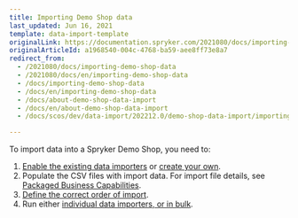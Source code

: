 ```yaml
---
title: Importing Demo Shop data
last_updated: Jun 16, 2021
template: data-import-template
originalLink: https://documentation.spryker.com/2021080/docs/importing-demo-shop-data
originalArticleId: a1968540-004c-4768-ba59-aee8ff73e8a7
redirect_from:
  - /2021080/docs/importing-demo-shop-data
  - /2021080/docs/en/importing-demo-shop-data
  - /docs/importing-demo-shop-data
  - /docs/en/importing-demo-shop-data
  - /docs/about-demo-shop-data-import
  - /docs/en/about-demo-shop-data-import
  - /docs/scos/dev/data-import/202212.0/demo-shop-data-import/importing-demo-shop-data.html

---
```


To import data into a Spryker Demo Shop, you need to:
1. [Enable the existing data importers](/docs/scos/dev/data-import/{{page.version}}/data-importers-overview-and-implementation.html) or [create your own](/docs/scos/dev/data-import/{{page.version}}/creating-a-data-importer.html).
2. Populate the CSV files with import data. For import file details, see [Packaged Business Capabilities](/docs/pbc/all/pbc.html).
3. [Define the correct order of import](/docs/scos/dev/data-import/{{page.version}}/demo-shop-data-import/execution-order-of-data-importers-in-demo-shop.html).
4. Run either [individual data importers, or in bulk](/docs/scos/dev/data-import/{{page.version}}/importing-data-with-a-configuration-file.html#console-commands-to-run-import).
